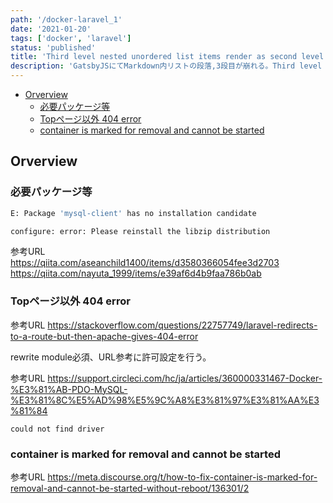 ```yaml
---
path: '/docker-laravel_1'
date: '2021-01-20'
tags: ['docker', 'laravel']
status: 'published'
title: 'Third level nested unordered list items render as second level'
description: 'GatsbyJSにてMarkdown内リストの段落,3段目が崩れる。Third level nested unordered list items render as second level.'
---
```


<!-- TOC -->

- [Orverview](#orverview)
  - [必要パッケージ等](#必要パッケージ等)
  - [Topページ以外 404 error](#topページ以外-404-error)
  - [container is marked for removal and cannot be started](#container-is-marked-for-removal-and-cannot-be-started)

<!-- /TOC -->

## Orverview

### 必要パッケージ等

```bash
E: Package 'mysql-client' has no installation candidate
```

```bash
configure: error: Please reinstall the libzip distribution
```

参考URL  
<https://qiita.com/aseanchild1400/items/d3580366054fee3d2703>  
<https://qiita.com/nayuta_1999/items/e39af6d4b9faa786b0ab>  

### Topページ以外 404 error

参考URL
<https://stackoverflow.com/questions/22757749/laravel-redirects-to-a-route-but-then-apache-gives-404-error>

rewrite module必須、URL参考に許可設定を行う。

参考URL
<https://support.circleci.com/hc/ja/articles/360000331467-Docker-%E3%81%AB-PDO-MySQL-%E3%81%8C%E5%AD%98%E5%9C%A8%E3%81%97%E3%81%AA%E3%81%84>

```log
could not find driver
```

### container is marked for removal and cannot be started

参考URL
<https://meta.discourse.org/t/how-to-fix-container-is-marked-for-removal-and-cannot-be-started-without-reboot/136301/2>